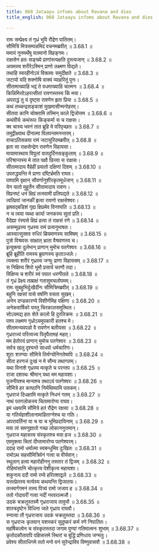 ```yaml
---
title: 068 Jataayu infoms about Ravana and dies
title_english: 068 Jataayu infoms about Ravana and dies

---
```

<div class="audioEmbed"  caption="श्रीराम-हरिसीताराममूर्ति-घनपाठिभ्यां वचनम्" src="https://archive.org/download/Ramayana-recitation-Sriram-harisItArAmamUrti-Ghanapaati-v2/Kanda_3/Kanda_3_ARK-068-Rama_Jataayu_Samvadaha.mp3"></div>

रामः सम्प्रेक्ष्य तं गृध्रं भुवि रौद्रेण पातितम्।  
सौमित्रिं मित्रसम्पन्नमिदं वचनमब्रवीत् ॥ 3.68.1 ॥   
ममायं नूनमर्थेषु यतमानो विहङ्गमः।  
राक्षसेन हतः सङ्ख्ये प्राणांस्त्यक्षति दुस्त्यजान् ॥ 3.68.2 ॥   
अयमस्य शरीरेऽस्मिन् प्राणो लक्ष्मण विद्यते।  
तथाहि स्वरहीनोऽयं विक्लवः समुदीक्षते ॥ 3.68.3 ॥   
जटायो यदि शक्नोषि वाक्यं व्याहरितुं पुनः।  
सीतामाख्याहि भद्रं ते वधमाख्याहि चात्मनः ॥ 3.68.4 ॥   
किन्निमित्तोऽहरत्सीतां रावणस्तस्य किं मया।  
अपराद्धं तु यं दृष्ट्वा रावणेन हृता प्रिया ॥ 3.68.5 ॥   
कथं तच्चन्द्रसङ्काशं मुखमासीन्मनोहरम्।  
सीतया कानि चोक्तामि तस्मिन् काले द्विजोत्तम ॥ 3.68.6 ॥   
कथंवीर्यः कथंरूपः किङ्कर्मा स च राक्षसः।  
क्व चास्य भवनं तात ब्रूहि मे परिपृच्छतः ॥ 3.68.7 ॥   
तमुद्वीक्ष्याथ दीनात्मा विलपन्तमनन्तरम्।  
वाचाऽतिसन्नया रामं जटायुरिदमब्रवीत् ॥ 3.68.8 ॥   
हृता सा राक्षसेन्द्रेण रावणेन विहायसा।  
मायामास्थाय विपुलां वातदुर्दिनसङ्कुलाम् ॥ 3.68.9 ॥   
परिश्रान्तस्य मे तात पक्षौ छित्त्वा स राक्षसः।  
सीतामादाय वैहेहीं प्रयातो दक्षिणां दिशम् ॥ 3.68.10 ॥   
उपरुद्ध्यन्ति मे प्राणा दष्टिर्भ्रमति राघव।  
पश्यामि वृक्षान् सौवर्णानुशीरकृतमूर्धजान् ॥ 3.68.11 ॥   
येन यातो मुहूर्तेन सीतामादाय रावणः।  
विप्रनष्टं धनं क्षिप्रं तत्स्वामी प्रतिपद्यते ॥ 3.68.12 ॥   
त्वत्प्रियां जानकीं हृत्वा रावणो राक्षसेश्वरः।  
झषवद्बडिशं गृह्य क्षिप्रमेव विनश्यति ॥ 3.68.13 ॥   
न च त्वया व्यथा कार्या जनकस्य सुतां प्रति।  
वैदेह्या रंस्यसे क्षिप्रं हत्वा तं राक्षसं रणे ॥ 3.68.14 ॥   
असम्मूढस्य गृध्रस्य रामं प्रत्यनुभाषतः।  
आस्यात्सुस्राव रुधिरं म्रियमाणस्य सामिषम् ॥ 3.68.15 ॥   
पुत्रो विश्रवसः साक्षात् भ्राता वैश्रवणस्य च।  
इत्युक्त्वा दुर्लभान् प्राणान् मुमोच पतगेश्वरः ॥ 3.68.16 ॥   
ब्रूहि ब्रूहीति रामस्य ब्रुवाणस्य कृताञ्जलेः।  
त्यक्त्वा शरीरं गृध्रस्य जग्मुः प्राणा विहायसम् ॥ 3.68.17 ॥   
स निक्षिप्य शिरो भूमौ प्रसार्य चरणौ तदा।  
विक्षिप्य च शरीरं स्वं पपात धरणीतले ॥ 3.68.18 ॥   
तं गृध्रं प्रेक्ष्य ताम्राक्षं गतासुमचलोपमम्।  
रामः सुबहुभिर्दुःखैर्दीनः सौमित्रिमब्रवीत् ॥ 3.68.19 ॥   
बहूनि रक्षसां वासे वर्षाणि वसता सुखम्।  
अनेन दण्डकारण्ये विशीर्णमिह पक्षिणा ॥ 3.68.20 ॥   
अनेकवार्षिको यस्तु चिरकालसमुत्थितः।  
सोऽयमद्य हतः शेते कालो हि दुरतिक्रमः ॥ 3.68.21 ॥   
पश्य लक्ष्मण गृध्रोऽयमुपकारी हतश्च मे।  
सीतामभ्यवपन्नो वै रावणेन बलीयसा ॥ 3.68.22 ॥   
गृध्रराज्यं परित्यज्य पितृपैतामहं महत्।  
मम हेतोरयं प्राणान् मुमोच पतगेश्वरः ॥ 3.68.23 ॥   
सर्वत्र खलु दृश्यन्ते साधवो धर्मचारिणः।  
शूराः शरण्याः सौमित्रे तिर्यग्योनिगतेष्वपि ॥ 3.68.24 ॥   
सीता हरणजं दुःखं न मे सौम्य तथागतम्।  
यथा विनाशे गृध्रस्य मत्कृते च परन्तप ॥ 3.68.25 ॥   
राजा दशरथः श्रीमान् यथा मम महायशाः।  
पूजनीयश्च मान्यश्च तथाऽयं पतगेश्वरः ॥ 3.68.26 ॥   
सौमित्रे हर काष्ठानि निर्मथिष्यामि पावकम्।  
गृध्रराजं दिधक्षामि मत्कृते निधनं गतम् ॥ 3.68.27 ॥   
नाथं पतगलोकस्य चितामारोप्य राघव।  
इमं धक्ष्यामि सौमित्रे हतं रौद्रेण रक्षसा ॥ 3.68.28 ॥   
या गतिर्यज्ञशीलानामाहिताग्नेश्च या गतिः।  
अपरावर्तिनां या च या च भूमिप्रदायिनाम् ॥ 3.68.29 ॥   
मया त्वं समनुज्ञातो गच्छ लोकाननुत्तमान्।  
गृध्रराज महासत्त्व संस्कृतश्च मया व्रज ॥ 3.68.30 ॥   
एवमुक्त्वा चितां दीप्तामारोप्य पतगेश्वरम्।  
ददाह रामो धर्मात्मा स्वबन्धुमिव दुःखितः ॥ 3.68.31 ॥   
रामोऽथ सहसौमित्रिर्वनं गत्वा स वीर्यवान्।  
स्थूलान् हत्वा महारोहीननु तस्तार तं द्विजम् ॥ 3.68.32 ॥   
रोहिमांसानि चोत्कृत्य पेशीकृत्य महायशाः।  
शकुनाय ददौ रामो रम्ये हरितशाद्वले ॥ 3.68.33 ॥   
यत्तत्प्रेतस्य मर्त्यस्य कथयन्ति द्विजातयः।  
तत्स्वर्गगमनं तस्य पित्र्यं रामो जजाप ह ॥ 3.68.34 ॥   
ततो गोदावरीं गत्वा नदीं नरवरात्मजौ।  
उदकं चक्रतुस्तस्मै गृध्रराजाय तावुभौ ॥ 3.68.35 ॥   
शास्त्रदृष्टेन विधिना जले गृध्राय राघवौ।  
स्नात्वा तौ गृध्रराजाय उदकं चक्रतुस्तदा ॥ 3.68.36 ॥   
स गृध्रराजः कृतवान् यशस्करं सुदुष्करं कर्म रणे निपातितः।  
महर्षिकल्पेन च संस्कृतस्तदा जगाम पुण्यां गतिमात्मनः शुभाम् ॥ 3.68.37 ॥   
कृतोदकौतावपि पक्षिसत्तमे स्थिरां च बुद्धिं प्रणिधाय जग्मतुः।  
प्रवेश्य सीताधिगमे ततो मनो वनं सुरेन्द्राविव विष्णुवासवौ ॥ 3.68.38 ॥   